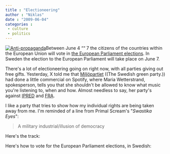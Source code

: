 ```yaml
---
title : "Electioneering"
author : "Niklas"
date : "2009-06-04"
categories : 
 - culture
 - politics
---
```


[![Anti-propaganda](http://farm4.static.flickr.com/3333/3593973233_1c8760542b.jpg)](http://www.flickr.com/photos/pivic/3593973233/ "Anti-propaganda by Niklas, on Flickr")Between June 4 ““ 7 the citizens of the countries within the European Union will vote in [the European Parliament elections](http://www.val.se/in_english/2009_ep_election/index.html). In Sweden the election to the European Parliament will take place on June 7.

There's a lot of electioneering going on right now, with all parties giving out free gifts. Yesterday, X told me that [Miljöpartiet](http://www.youtube.com/watch?v=ilwk9m8cjtM) ((The Swedish green party.)) had done a little commercial on Spotify, where Maria Wetterstrand, spokesperson, tells you that she shouldn't be allowed to know what music you're listening to, when and how. Almost needless to say, her party's against [IPRED](http://www.ipred.org) and [FRA](http://stoppafralagen.nu).

I like a party that tries to show how my individual rights are being taken away from me. I'm reminded of a line from Primal Scream's "_Swastika Eyes_":

> A military industrial/illusion of democracy

Here's the track:

  

Here's how to vote for the European Parliament elections, in Swedish:
